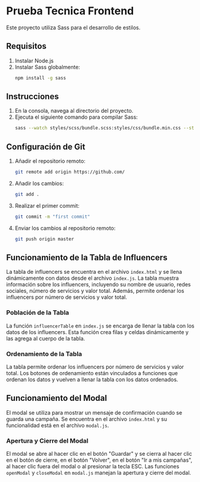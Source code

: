 # Prueba Tecnica Frontend

Este proyecto utiliza Sass para el desarrollo de estilos.

## Requisitos

1. Instalar Node.js
2. Instalar Sass globalmente:
   ```bash
   npm install -g sass
   ```

## Instrucciones

1. En la consola, navega al directorio del proyecto.
2. Ejecuta el siguiente comando para compilar Sass:
   ```bash
   sass --watch styles/scss/bundle.scss:styles/css/bundle.min.css --style compressed
   ```

## Configuración de Git

1. Añadir el repositorio remoto:
   ```bash
   git remote add origin https://github.com/
   ```
2. Añadir los cambios:
   ```bash
   git add .
   ```
3. Realizar el primer commit:
   ```bash
   git commit -m "first commit"
   ```
4. Enviar los cambios al repositorio remoto:
   ```bash
   git push origin master
   ```

## Funcionamiento de la Tabla de Influencers

La tabla de influencers se encuentra en el archivo `index.html` y se llena dinámicamente con datos desde el archivo `index.js`. La tabla muestra información sobre los influencers, incluyendo su nombre de usuario, redes sociales, número de servicios y valor total. Además, permite ordenar los influencers por número de servicios y valor total.

### Población de la Tabla

La función `influencerTable` en `index.js` se encarga de llenar la tabla con los datos de los influencers. Esta función crea filas y celdas dinámicamente y las agrega al cuerpo de la tabla.

### Ordenamiento de la Tabla

La tabla permite ordenar los influencers por número de servicios y valor total. Los botones de ordenamiento están vinculados a funciones que ordenan los datos y vuelven a llenar la tabla con los datos ordenados.

## Funcionamiento del Modal

El modal se utiliza para mostrar un mensaje de confirmación cuando se guarda una campaña. Se encuentra en el archivo `index.html` y su funcionalidad está en el archivo `modal.js`.

### Apertura y Cierre del Modal

El modal se abre al hacer clic en el botón "Guardar" y se cierra al hacer clic en el botón de cierre, en el botón "Volver", en el botón "Ir a mis campañas", al hacer clic fuera del modal o al presionar la tecla ESC. Las funciones `openModal` y `closeModal` en `modal.js` manejan la apertura y cierre del modal.
